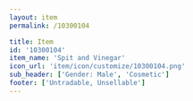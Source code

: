 ```yaml
---
layout: item
permalink: /10300104

title: Item
id: '10300104'
item_name: 'Spit and Vinegar'
icon_url: 'item/icon/customize/10300104.png'
sub_header: ['Gender: Male', 'Cosmetic']
footer: ['Untradable, Unsellable']
---
```

